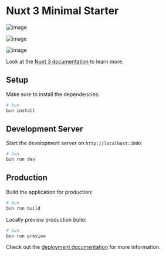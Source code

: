 # Nuxt 3 Minimal Starter

![image](https://github.com/vitorCamarotto/ranaDev/assets/92797837/c25c8b58-1731-42d4-a061-a1645459e64f)

![image](https://github.com/vitorCamarotto/ranaDev/assets/92797837/e61fb384-64cc-4c71-9c8f-48f4d1cc3071)

![image](https://github.com/vitorCamarotto/ranaDev/assets/92797837/e2a97b71-09e1-4342-bdf0-0bd57b39b8da)

Look at the [Nuxt 3 documentation](https://nuxt.com/docs/getting-started/introduction) to learn more.

## Setup

Make sure to install the dependencies:

```bash
# bun
bun install
```

## Development Server

Start the development server on `http://localhost:3000`:

```bash
# bun
bun run dev
```

## Production

Build the application for production:

```bash
# bun
bun run build
```

Locally preview production build:

```bash
# bun
bun run preview
```

Check out the [deployment documentation](https://nuxt.com/docs/getting-started/deployment) for more information.
